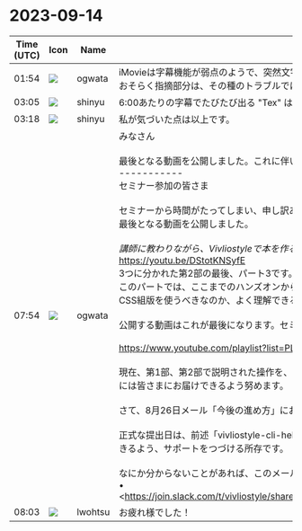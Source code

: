 # 2023-09-14

|Time (UTC)|Icon|Name|Message|
|---|---|---|---|
|01:54|![](https://avatars.slack-edge.com/2019-11-22/845042642576_070441337abaca9fb7b3_72.png)|ogwata|iMovieは字幕機能が弱点のようで、突然文字サイズが変わったり、ひどいときは消えてしまったり、大変悩まされました。<br>おそらく指摘部分は、その種のトラブルではないかと想像しています。|
|03:05|![](https://avatars.slack-edge.com/2018-04-27/354445776386_e258f5ed5ba887b08668_72.jpg)|shinyu|6:00あたりの字幕でたびたび出る "Tex"  は "TeX" の表記に直した方がよいです。|
|03:18|![](https://avatars.slack-edge.com/2018-04-27/354445776386_e258f5ed5ba887b08668_72.jpg)|shinyu|私が気づいた点は以上です。|
|07:54|![](https://avatars.slack-edge.com/2019-11-22/845042642576_070441337abaca9fb7b3_72.png)|ogwata|みなさん<br><br>最後となる動画を公開しました。これに伴い以下のようなメールを、セミナー参加者に送りました。<br>-----------<br>セミナー参加の皆さま<br><br>セミナーから時間がたってしまい、申し訳ありません。<br>最後となる動画を公開しました。<br><br>*講師に教わりながら、Vivliostyleで本を作る！ 第2部-3（23:13）*<br><https://youtu.be/DStotKNSyfE><br>3つに分かれた第2部の最後、パート3です。「講師に教わりながら、Vivliostyleで本を作る！」全体の最後でもあります。<br>このパートでは、ここまでのハンズオンから一転して、講師の大津さんがCSS組版を実践してきた中で知ったCSS組版の強みと弱みについて、例を挙げながら詳しく説明します。これにより、どのような用途にCSS組版を使うべきなのか、よく理解できるはずです。<br><br>公開する動画はこれが最後になります。セミナー動画を一覧できる再生リストもご活用ください。<br><br><https://www.youtube.com/playlist?list=PLgmHvdtAuq5Ps7oO18Ni2pey1ut7DCfS6><br><br>現在、第1部、第2部で説明された操作を、逐一のスクリーンショットと説明によって、お手元の環境で再現可能にするドキュメント「vivliostyle-cli-helperを使った本作り」を制作中です。遅くとも来週22日には皆さまにお届けできるよう努めます。<br><br>さて、8月26日メール「今後の進め方」において、PDFの書籍データ提出期限を10月1日としました。しかし、動画などデータ制作に必要な資料公開が遅れている状況を踏まえ、提出日を延期します。<br><br>正式な提出日は、前述「vivliostyle-cli-helperを使った本作り」の公開後にお知らせしますが、このドキュメントの公開日から1ヵ月後を予定しています。一人でも多くの方が、ご自分で作ったデータを印刷できるよう、サポートをつづける所存です。<br><br>なにか分からないことがあれば、このメールへの返信か、VivliostyleのSlack `#q-and-a` チャンネルでご質問ください。<br>• <https://join.slack.com/t/vivliostyle/shared_invite/enQtNzc1NjE4ODk1ODI5LWQxZjM4YTZjMmQ0ZTUyNmUyOGZlMzIwZjQ5OWYwYjkyZDZmOTIwNGMwOWU5NDc0NjE5OTAyMmVhZTRhYTAyNWQ|Vivliostyle Slack><br>以上、よろしくお願いいたします。<br><blockquote>YouTube Video: 講師に教わりながら、Vivliostyleで本を作る！ 第2部-3</blockquote><br><blockquote>プロジェクト開始から9年をへて、Vivliostyleはようやく普通の書籍を作れるレベルまで行き着きました。そこで次の試みとして、実際にPCを操作しながらVivliostyleによる本作りを体験していただく、ハンズオンセミナーを企画しました。</blockquote>|
|08:03|![](https://secure.gravatar.com/avatar/6a1342affe7c337c61db338b633abef3.jpg?s=72&d=https%3A%2F%2Fa.slack-edge.com%2Fdf10d%2Fimg%2Favatars%2Fava_0024-72.png)|lwohtsu|お疲れ様でした！|
